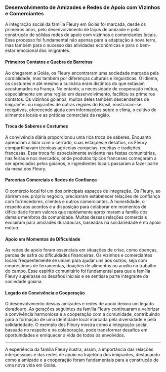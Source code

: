 ### Desenvolvimento de Amizades e Redes de Apoio com Vizinhos e Comerciantes

A integração social da família Fleury em Goiás foi marcada, desde os primeiros anos, pelo desenvolvimento de laços de amizade e pela construção de sólidas redes de apoio com vizinhos e comerciantes locais. Esse processo foi fundamental não apenas para a adaptação à nova terra, mas também para o sucesso das atividades econômicas e para o bem-estar emocional dos imigrantes.

#### Primeiros Contatos e Quebra de Barreiras

Ao chegarem a Goiás, os Fleury encontraram uma sociedade marcada pela cordialidade, mas também por diferenças culturais e linguísticas. O idioma, os costumes e até mesmo a culinária eram distintos do que estavam acostumados na França. No entanto, a necessidade de cooperação mútua, especialmente em uma região em desenvolvimento, facilitou os primeiros contatos. Os vizinhos goianos, muitos deles também descendentes de imigrantes ou migrantes de outras regiões do Brasil, mostraram-se receptivos, oferecendo ajuda com informações sobre o clima, o cultivo de alimentos locais e as práticas comerciais da região.

#### Troca de Saberes e Costumes

A convivência diária proporcionou uma rica troca de saberes. Enquanto aprendiam a lidar com o cerrado, suas estações e desafios, os Fleury compartilhavam técnicas agrícolas europeias, receitas e tradições francesas. Essa troca foi especialmente evidente nas festas comunitárias, nas feiras e nos mercados, onde produtos típicos franceses começaram a ser apreciados pelos goianos, e ingredientes locais passaram a fazer parte da mesa dos Fleury.

#### Parcerias Comerciais e Redes de Confiança

O comércio local foi um dos principais espaços de integração. Os Fleury, ao abrirem seu próprio negócio, precisaram estabelecer relações de confiança com fornecedores, clientes e outros comerciantes. A honestidade, o respeito aos acordos e a disposição para colaborar em momentos de dificuldade foram valores que rapidamente aproximaram a família dos demais membros da comunidade. Muitas dessas relações comerciais evoluíram para amizades duradouras, baseadas na solidariedade e no apoio mútuo.

#### Apoio em Momentos de Dificuldade

As redes de apoio foram essenciais em situações de crise, como doenças, perdas de safra ou dificuldades financeiras. Os vizinhos e comerciantes locais frequentemente se uniam para ajudar uns aos outros, seja com empréstimos de ferramentas, doações de alimentos ou auxílio no trabalho do campo. Esse espírito comunitário foi fundamental para que a família Fleury superasse os desafios iniciais e se sentisse parte integrante da sociedade goiana.

#### Legado de Convivência e Cooperação

O desenvolvimento dessas amizades e redes de apoio deixou um legado duradouro. As gerações seguintes da família Fleury continuaram a valorizar a convivência harmoniosa e a cooperação com a comunidade, contribuindo para a formação de uma identidade local marcada pela diversidade e pela solidariedade. O exemplo dos Fleury mostra como a integração social, baseada no respeito e na colaboração, pode transformar desafios em oportunidades e enriquecer a vida de todos os envolvidos.

---

A experiência da família Fleury ilustra, assim, a importância das relações interpessoais e das redes de apoio na trajetória dos imigrantes, destacando como a amizade e a cooperação foram fundamentais para a construção de uma nova vida em Goiás.